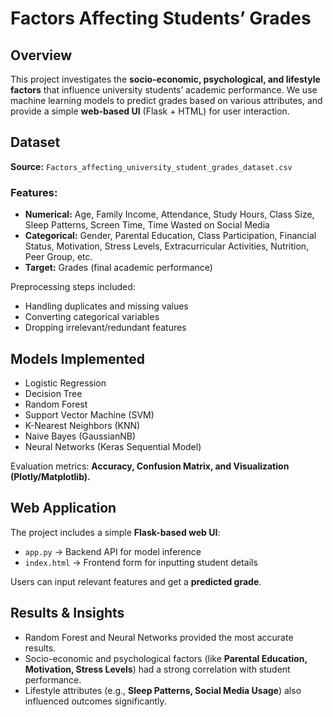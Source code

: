 # Factors Affecting Students’ Grades

## Overview

This project investigates the **socio-economic, psychological, and lifestyle factors** that influence university students’ academic performance.
We use machine learning models to predict grades based on various attributes, and provide a simple **web-based UI** (Flask + HTML) for user interaction.


## Dataset

**Source:** `Factors_affecting_university_student_grades_dataset.csv`

### Features:

* **Numerical:** Age, Family Income, Attendance, Study Hours, Class Size, Sleep Patterns, Screen Time, Time Wasted on Social Media
* **Categorical:** Gender, Parental Education, Class Participation, Financial Status, Motivation, Stress Levels, Extracurricular Activities, Nutrition, Peer Group, etc.
* **Target:** Grades (final academic performance)

Preprocessing steps included:

* Handling duplicates and missing values
* Converting categorical variables
* Dropping irrelevant/redundant features


## Models Implemented

* Logistic Regression
* Decision Tree
* Random Forest
* Support Vector Machine (SVM)
* K-Nearest Neighbors (KNN)
* Naive Bayes (GaussianNB)
* Neural Networks (Keras Sequential Model)

Evaluation metrics: **Accuracy, Confusion Matrix, and Visualization (Plotly/Matplotlib).**


## Web Application

The project includes a simple **Flask-based web UI**:

* `app.py` → Backend API for model inference
* `index.html` → Frontend form for inputting student details

Users can input relevant features and get a **predicted grade**.


## Results & Insights

* Random Forest and Neural Networks provided the most accurate results.
* Socio-economic and psychological factors (like **Parental Education, Motivation, Stress Levels**) had a strong correlation with student performance.
* Lifestyle attributes (e.g., **Sleep Patterns, Social Media Usage**) also influenced outcomes significantly.


